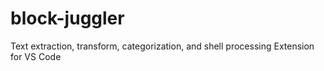 # block-juggler
Text extraction, transform, categorization, and shell processing Extension for VS Code
